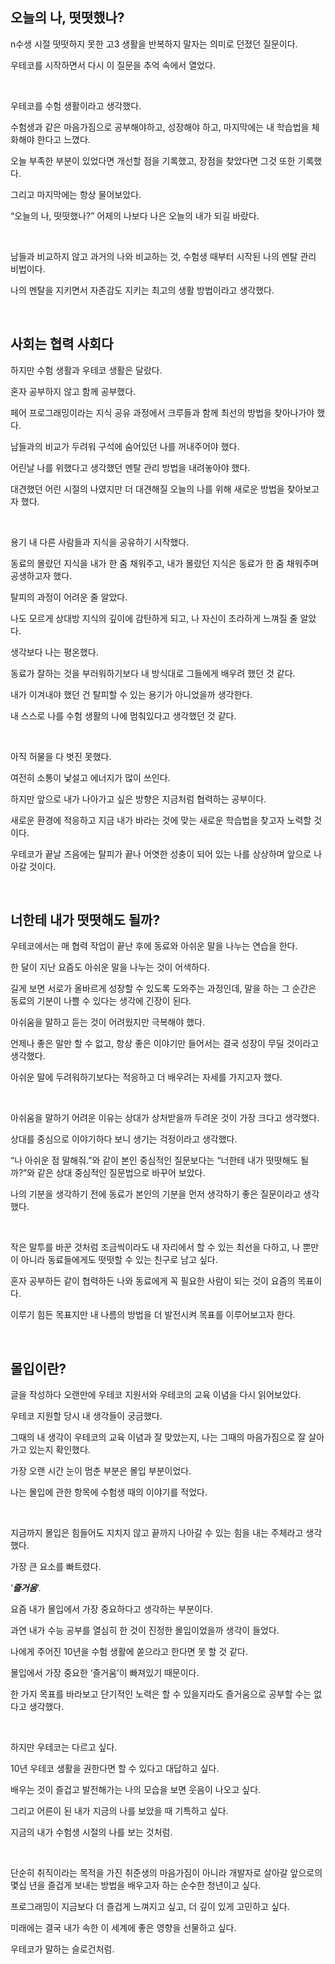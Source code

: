 ## 오늘의 나, 떳떳했나?

n수생 시절 떳떳하지 못한 고3 생활을 반복하지 말자는 의미로 던졌던 질문이다.

우테코를 시작하면서 다시 이 질문을 추억 속에서 열었다.

</br>

우테코를 수험 생활이라고 생각했다. 

수험생과 같은 마음가짐으로 공부해야하고, 성장해야 하고, 마지막에는 내 학습법을 체화해야 한다고 느꼈다. 

오늘 부족한 부분이 있었다면 개선할 점을 기록했고, 장점을 찾았다면 그것 또한 기록했다. 

그리고 마지막에는 항상 물어보았다. 

“오늘의 나, 떳떳했나?” 어제의 나보다 나은 오늘의 내가 되길 바랐다.

</br>

남들과 비교하지 않고 과거의 나와 비교하는 것, 수험생 때부터 시작된 나의 멘탈 관리 비법이다. 

나의 멘탈을 지키면서 자존감도 지키는 최고의 생활 방법이라고 생각했다.

</br>

## 사회는 협력 사회다

하지만 수험 생활과 우테코 생활은 달랐다. 

혼자 공부하지 않고 함께 공부했다. 

페어 프로그래밍이라는 지식 공유 과정에서 크루들과 함께 최선의 방법을 찾아나가야 했다. 

남들과의 비교가 두려워 구석에 숨어있던 나를 꺼내주어야 했다. 

어린날 나를 위했다고 생각했던 멘탈 관리 방법을 내려놓아야 했다. 

대견했던 어린 시절의 나였지만 더 대견해질 오늘의 나를 위해 새로운 방법을 찾아보고자 했다.

</br>

용기 내 다른 사람들과 지식을 공유하기 시작했다. 

동료의 몰랐던 지식을 내가 한 줌 채워주고, 내가 몰랐던 지식은 동료가 한 줌 채워주며 공생하고자 했다. 

탈피의 과정이 어려운 줄 알았다. 

나도 모르게 상대방 지식의 깊이에 감탄하게 되고, 나 자신이 초라하게 느껴질 줄 알았다. 

생각보다 나는 평온했다. 

동료가 잘하는 것을 부러워하기보다 내 방식대로 그들에게 배우려 했던 것 같다. 

내가 이겨내야 했던 건 탈피할 수 있는 용기가 아니었을까 생각한다. 

내 스스로 나를 수험 생활의 나에 멈춰있다고 생각했던 것 같다.

</br>

아직 허물을 다 벗진 못했다. 

여전히 소통이 낯설고 에너지가 많이 쓰인다. 

하지만 앞으로 내가 나아가고 싶은 방향은 지금처럼 협력하는 공부이다. 

새로운 환경에 적응하고 지금 내가 바라는 것에 맞는 새로운 학습법을 찾고자 노력할 것이다. 

우테코가 끝날 즈음에는 탈피가 끝나 어엿한 성충이 되어 있는 나를 상상하며 앞으로 나아갈 것이다.

</br>

## 너한테 내가 떳떳해도 될까?

우테코에서는 매 협력 작업이 끝난 후에 동료와 아쉬운 말을 나누는 연습을 한다. 

한 달이 지난 요즘도 아쉬운 말을 나누는 것이 어색하다.

 길게 보면 서로가 올바르게 성장할 수 있도록 도와주는 과정인데, 말을 하는 그 순간은 동료의 기분이 나쁠 수 있다는 생각에 긴장이 된다. 

아쉬움을 말하고 듣는 것이 어려웠지만 극복해야 했다. 

언제나 좋은 말만 할 수 없고, 항상 좋은 이야기만 들어서는 결국 성장이 무딜 것이라고 생각했다.

아쉬운 말에 두려워하기보다는 적응하고 더 배우려는 자세를 가지고자 했다.

</br>

아쉬움을 말하기 어려운 이유는 상대가 상처받을까 두려운 것이 가장 크다고 생각했다. 

상대를 중심으로 이야기하다 보니 생기는 걱정이라고 생각했다. 

“나 아쉬운 점 말해줘.”와 같이 본인 중심적인 질문보다는 “너한테 내가 떳떳해도 될까?”와 같은 상대 중심적인 질문법으로 바꾸어 보았다. 

나의 기분을 생각하기 전에 동료가 본인의 기분을 먼저 생각하기 좋은 질문이라고 생각했다.

</br>

작은 말투를 바꾼 것처럼 조금씩이라도 내 자리에서 할 수 있는 최선을 다하고, 나 뿐만이 아니라 동료들에게도 떳떳할 수 있는 친구로 남고 싶다. 

혼자 공부하든 같이 협력하든 나와 동료에게 꼭 필요한 사람이 되는 것이 요즘의 목표이다. 

이루기 힘든 목표지만 내 나름의 방법을 더 발전시켜 목표를 이루어보고자 한다.

</br>

## 몰입이란?

글을 작성하다 오랜만에 우테코 지원서와 우테코의 교육 이념을 다시 읽어보았다. 

우테코 지원할 당시 내 생각들이 궁금했다. 

그때의 내 생각이 우테코의 교육 이념과 잘 맞았는지, 나는 그때의 마음가짐으로 잘 살아가고 있는지 확인했다. 

가장 오랜 시간 눈이 멈춘 부분은 몰입 부분이었다. 

나는 몰입에 관한 항목에 수험생 때의 이야기를 적었다.

</br>

지금까지 몰입은 힘들어도 지치지 않고 끝까지 나아갈 수 있는 힘을 내는 주체라고 생각했다. 

가장 큰 요소를 빠트렸다.

‘***즐거움***’.

요즘 내가 몰입에서 가장 중요하다고 생각하는 부분이다. 

과연 내가 수능 공부를 열심히 한 것이 진정한 몰입이었을까 생각이 들었다. 

나에게 주어진 10년을 수험 생활에 쏟으라고 한다면 못 할 것 같다.

몰입에서 가장 중요한 ‘즐거움’이 빠져있기 때문이다.

한 가지 목표를 바라보고 단기적인 노력은 할 수 있을지라도 즐거움으로 공부할 수는 없다고 생각했다.

</br>

하지만 우테코는 다르고 싶다.

10년 우테코 생활을 권한다면 할 수 있다고 대답하고 싶다.

배우는 것이 즐겁고 발전해가는 나의 모습을 보면 웃음이 나오고 싶다.

그리고 어른이 된 내가 지금의 나를 보았을 때 기특하고 싶다.

지금의 내가 수험생 시절의 나를 보는 것처럼.

</br>

단순히 취직이라는 목적을 가진 취준생의 마음가짐이 아니라 개발자로 살아갈 앞으로의 몇십 년을 즐겁게 보내는 방법을 배우고자 하는 순수한 청년이고 싶다.

프로그래밍이 지금보다 더 즐겁게 느껴지고 싶고, 더 깊이 있게 고민하고 싶다.

미래에는 결국 내가 속한 이 세계에 좋은 영향을 선물하고 싶다.

우테코가 말하는 슬로건처럼.
